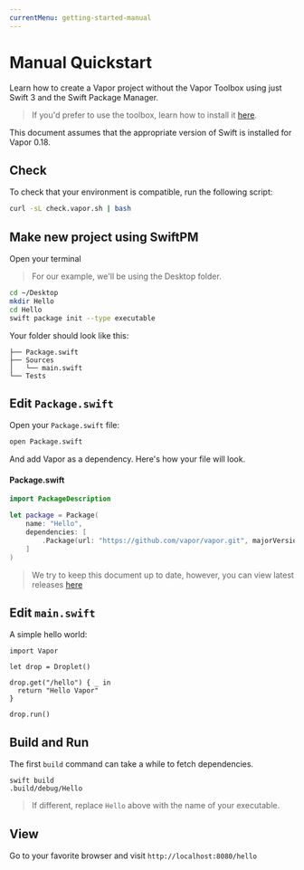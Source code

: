 ```yaml
---
currentMenu: getting-started-manual
---
```


# Manual Quickstart

Learn how to create a Vapor project without the Vapor Toolbox using just Swift 3 and the Swift Package Manager.

> If you'd prefer to use the toolbox, learn how to install it [here](install-toolbox.md).

This document assumes that the appropriate version of Swift is installed for Vapor 0.18.

## Check

To check that your environment is compatible, run the following script:

```bash
curl -sL check.vapor.sh | bash
```

## Make new project using SwiftPM

Open your terminal

> For our example, we'll be using the Desktop folder.

```bash
cd ~/Desktop
mkdir Hello
cd Hello
swift package init --type executable
```

Your folder should look like this:

```
├── Package.swift
├── Sources
│   └── main.swift
└── Tests
```

## Edit `Package.swift`

Open your `Package.swift` file:

```bash
open Package.swift
```

And add Vapor as a dependency. Here's how your file will look.

#### Package.swift

```swift
import PackageDescription

let package = Package(
    name: "Hello",
    dependencies: [
        .Package(url: "https://github.com/vapor/vapor.git", majorVersion: 0, minor: 18)
    ]
)
```

> We try to keep this document up to date, however, you can view latest releases [here](https://github.com/vapor/vapor/releases)

## Edit `main.swift`

A simple hello world:

```
import Vapor

let drop = Droplet()

drop.get("/hello") { _ in
  return "Hello Vapor"
}

drop.run()
```

## Build and Run

The first `build` command can take a while to fetch dependencies.

```
swift build
.build/debug/Hello
```

> If different, replace `Hello` above with the name of your executable.

## View

Go to your favorite browser and visit `http://localhost:8080/hello`
